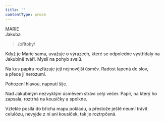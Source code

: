 ```yaml
---
title: ''
contentType: prose
---
```


MARIE  
Jakuba

> /přítoky/

Když je Marie sama, uvažuje o výrazech, které se odpoledne vystřídaly na Jakubině tváři. Myslí na pohyb svalů.

Na kus papíru rozfázuje její nejnovější úsměv. Radost lapená do slov, a přece jí nerozumí.

Pohození hlavou, napnutí šíje.

Nad Jakubiným nezvyklým úsměvem stráví celý večer. Papír, na který ho zapsala, roztrhá na kousíčky a spolkne.

Vztekle posílá do břicha mapu pokladu, a přestože ještě neumí trávit celulózu, nevyjde z ní ani kousíček, tak je roztrpčená.
